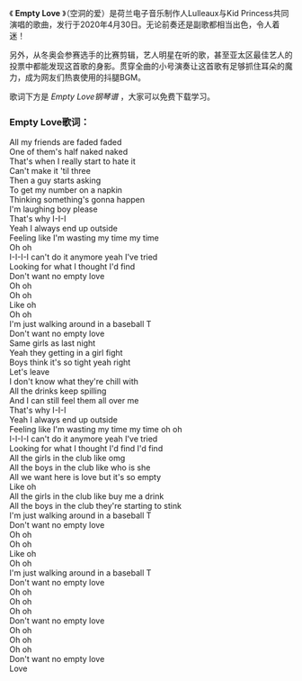 

《 **Empty Love** 》（空洞的爱）是荷兰电子音乐制作人Lulleaux与Kid
Princess共同演唱的歌曲，发行于2020年4月30日。无论前奏还是副歌都相当出色，令人着迷！

另外，从冬奥会参赛选手的比赛剪辑，艺人明星在听的歌，甚至亚太区最佳艺人的投票中都能发现这首歌的身影。贯穿全曲的小号演奏让这首歌有足够抓住耳朵的魔力，成为网友们热衷使用的抖腿BGM。

歌词下方是 _Empty Love钢琴谱_ ，大家可以免费下载学习。

### Empty Love歌词：

All my friends are faded faded  
One of them's half naked naked  
That's when I really start to hate it  
Can't make it 'til three  
Then a guy starts asking  
To get my number on a napkin  
Thinking something's gonna happen  
I'm laughing boy please  
That's why I-I-I  
Yeah I always end up outside  
Feeling like I'm wasting my time my time  
Oh oh  
I-I-I-I can't do it anymore yeah I've tried  
Looking for what I thought I'd find  
Don't want no empty love  
Oh oh  
Oh oh  
Like oh  
Oh oh  
I'm just walking around in a baseball T  
Don't want no empty love  
Same girls as last night  
Yeah they getting in a girl fight  
Boys think it's so tight yeah right  
Let's leave  
I don't know what they're chill with  
All the drinks keep spilling  
And I can still feel them all over me  
That's why I-I-I  
Yeah I always end up outside  
Feeling like I'm wasting my time my time oh oh  
I-I-I-I can't do it anymore yeah I've tried  
Looking for what I thought I'd find I'd find  
All the girls in the club like omg  
All the boys in the club like who is she  
All we want here is love but it's so empty  
Like oh  
All the girls in the club like buy me a drink  
All the boys in the club they're starting to stink  
I'm just walking around in a baseball T  
Don't want no empty love  
Oh oh  
Oh oh  
Like oh  
Oh oh  
I'm just walking around in a baseball T  
Don't want no empty love  
Oh oh  
Oh oh  
Oh oh  
Don't want no empty love  
Oh oh  
Oh oh  
Oh oh  
Don't want no empty love  
Love

